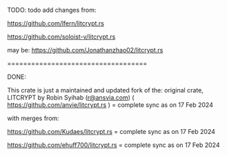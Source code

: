 TODO:
todo add changes from:

https://github.com/lfern/litcrypt.rs

https://github.com/soloist-v/litcrypt.rs

may be: https://github.com/Jonathanzhao02/litcrypt.rs

===================================

DONE:

This crate is just a maintained and updated fork of the: 
original crate, LITCRYPT by Robin Syihab (r@ansvia.com) ( https://github.com/anvie/litcrypt.rs ) = complete sync as on 17 Feb 2024

with merges from: 

https://github.com/Kudaes/litcrypt.rs = complete sync as on 17 Feb 2024

https://github.com/ehuff700/litcrypt.rs = complete sync as on 17 Feb 2024



